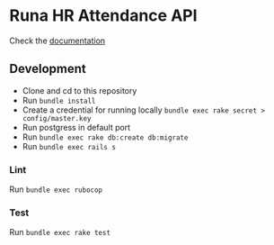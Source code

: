 # Runa HR Attendance API

Check the [documentation](https://documenter.getpostman.com/view/1018411/SW7T7Wzc)

## Development

- Clone and cd to this repository
- Run `bundle install`
- Create a credential for running locally `bundle exec rake secret > config/master.key`
- Run postgress in default port
- Run `bundle exec rake db:create db:migrate`
- Run `bundle exec rails s`

### Lint

Run `bundle exec rubocop`

### Test

Run `bundle exec rake test`
